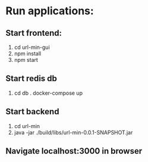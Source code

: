 # Run applications:
## Start frontend:
1. cd url-min-gui
2. npm install
3. npm start

## Start redis db
1. cd db
. docker-compose up

## Start backend
1. cd url-min
2. java -jar ./build/libs/url-min-0.0.1-SNAPSHOT.jar

## Navigate localhost:3000 in browser
